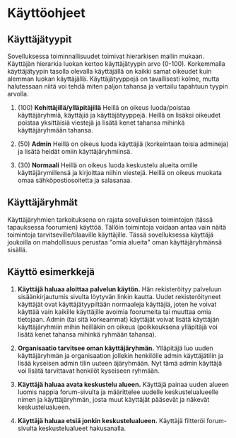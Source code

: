 # Käyttöohjeet

## Käyttäjätyypit

Sovelluksessa toiminnallisuudet toimivat hierarkisen mallin mukaan. Käyttäjän hierarkia luokan kertoo käyttäjätyypin arvo (0-100). Korkemmalla käyttäjätyypin tasolla olevalla käyttäjällä on kaikki samat oikeudet kuin alemman luokan käyttäjällä. Käyttäjätyyppejä on tavallisesti kolme, mutta halutessaan niitä voi tehdä miten paljon tahansa ja vertailu tapahtuun tyypin arvolla.

1. (100) **Kehittäjillä/ylläpitäjillä** Heillä on oikeus luoda/poistaa käyttäjäryhmiä, käyttäjiä ja käyttäjätyyppejä. Heillä on lisäksi oikeudet poistaa yksittäisiä viestejä ja lisätä kenet tahansa mihinkä käyttäjäryhmään tahansa.

2. (50) **Admin** Heillä on oikeus luoda käyttäjiä (korkeintaan toisia admineja) ja lisätä heidät omiin käyttäjäryhmiinsä.

3. (30) **Normaali** Heillä on oikeus luoda keskustelu alueita omille käyttäjärymillensä ja kirjoittaa niihin viestejä. Heillä on oikeus muokata omaa sähköpostiosoitetta ja salasanaa.

## Käyttäjäryhmät

Käyttäjäryhmien tarkoituksena on rajata sovelluksen toimintojen (tässä tapauksessa foorumien) käyttöä. Tällöin toimintoja voidaan antaa vain näitä toimintoja tarvitseville/tilaaville käyttäjille. Tässä sovelluksessa käyttäjä joukoilla on mahdollisuus perustaa "omia alueita" oman käyttäjäryhmänsä sisällä.

## Käyttö esimerkkejä

1. **Käyttäjä haluaa aloittaa palvelun käytön.** Hän rekisteröityy palveluun sisäänkirjautumis sivulta löytyvän linkin kautta. Uudet rekisteröityneet käyttäjät ovat käyttäjätyypiltään normaaleja käyttäjiä, joten he voivat käyttää vain kaikille käyttäjille avoimia foorumeita tai muuttaa omia tietojaan. Admin (tai sitä korkeammat) käyttäjät voivat lisätä käyttäjän käyttäjäryhmiin mihin heilläkin on oikeus (poikkeuksena ylläpitäjä voi lisätä kenet tahansa mihinkä ryhmään tahansa).

2. **Organisaatio tarvitsee oman käyttäjäryhmän.** Ylläpitäjä luo uuden käyttäjäryhmän ja organisaation jollekin henkilölle admin käyttäjätilin ja lisää kyseisen admin tilin uuteen äjäryhmään. Nyt tämä admin käyttäjä voi lisätä tarvittavat henkilöt kyseiseen ryhmään.

3. **Käyttäjä haluaa avata keskustelu alueen.** Käyttäjä painaa uuden alueen luomis nappia forum-sivulta ja määrittelee uudelle keskustelualueelle nimen ja käyttäjäryhmän, josta muut käyttäjät pääsevät ja näkevät keskustelualueen.

4. **Käyttäjä haluaa etsiä jonkin keskustelualueen.** Käyttäjä filtteröi forum-sivulta keskustelualueet hakusanalla.

